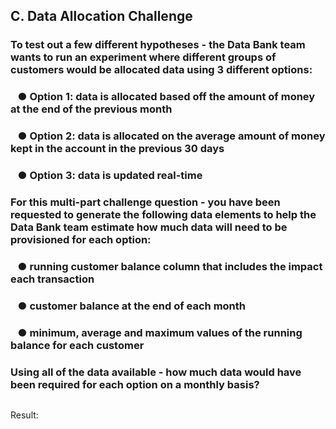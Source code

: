 ## C. Data Allocation Challenge

### To test out a few different hypotheses - the Data Bank team wants to run an experiment where different groups of customers would be allocated data using 3 different options:

### &nbsp;&nbsp;&nbsp;&#9679; Option 1: data is allocated based off the amount of money at the end of the previous month
### &nbsp;&nbsp;&nbsp;&#9679; Option 2: data is allocated on the average amount of money kept in the account in the previous 30 days
### &nbsp;&nbsp;&nbsp;&#9679; Option 3: data is updated real-time

### For this multi-part challenge question - you have been requested to generate the following data elements to help the Data Bank team estimate how much data will need to be provisioned for each option:

### &nbsp;&nbsp;&nbsp;&#9679; running customer balance column that includes the impact each transaction
### &nbsp;&nbsp;&nbsp;&#9679; customer balance at the end of each month
### &nbsp;&nbsp;&nbsp;&#9679; minimum, average and maximum values of the running balance for each customer

### Using all of the data available - how much data would have been required for each option on a monthly basis?


```SQL
```

Result:

<pre>

</pre>